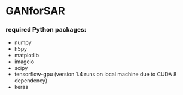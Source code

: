 # GANforSAR

### required Python packages:
- numpy
- h5py
- matplotlib
- imageio
- scipy
- tensorflow-gpu (version 1.4 runs on local machine due to CUDA 8 dependency)
- keras